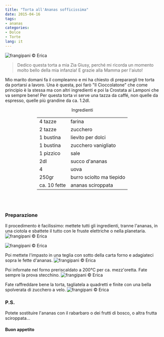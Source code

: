 ```yaml
---
title: "Torta all'Ananas sofficissima"
date: 2015-04-16
tags:
- ananas
categories:
- Dolce
- Torte
lang: it
---
```

![](header.jpg "frangipani © Erica")

> Dedico questa torta a mia Zia Giusy, perché mi ricorda un momento molto bello della mia infanzia! E grazie alla Mamma per l'aiuto!

Mio marito domani fa il compleanno e mi ha chiesto di preparargli tre torta da portarsi a lavoro. Una è questa, poi farò "Il Cioccolatone" che come principio è la stessa ma con altri ingredienti e poi la Crostata ai Lamponi che va sempre bene! Per questa torta vi serve una tazza da caffé, non quelle da espresso, quelle più grandine da ca. 1.2dl.


<div id="wrapper" style="text-align: center">
  <div id="yourdiv" style="display: inline-block;">
    <div class="ingredients">
      <div class="ingredients-title">Ingredienti</div>
      <table>
        <tbody>
          </tr>
          <tr>
            <td>4 tazze</td>
            <td>farina</td>
          </tr>
          <tr>
            <td>2 tazze</td>
            <td>zucchero</td>
          </tr>
          <tr>
            <td>1 bustina</td>
            <td>lievito per dolci</td>
          </tr>
          <tr>
            <td>1 bustina</td>
            <td>zucchero vanigliato</td>
          </tr>
          <tr>
            <td>1 pizzico</td>
            <td>sale</td>
          </tr>
          <tr>
            <td>2dl</td>
            <td>succo d'ananas</td>
           </tr>
          <tr>
            <td>4</td>
            <td>uova</td>
          </tr>
          <tr>
            <td>250gr</td>
            <td>burro sciolto ma tiepido</td>
          </tr>
          <tr>
            <td>ca. 10 fette</td>
            <td>ananas sciroppata</td>
          </tr>
        </tbody>
      </table>
      <br></br>
    </div>
  </div>
</div>


<h3>
  <font color="grey">
    <i class="fa-solid fa-gears"></i>
  </font> Preparazione
</h3>

Il procedimento è facilissimo: mettete tutti gli ingredienti, tranne l'ananas, in una ciotola e sbattete il tutto con le fruste elettriche o nella planetaria.
![](tazza.jpg "frangipani © Erica")

![](impasto.jpg "frangipani © Erica")

Poi mettete l'impasto in una teglia con sotto della carta forno e adagiateci sopra le fette d'ananas.
![](teglia.jpg "frangipani © Erica")

Poi infornate nel forno preriscaldato a 200°C per ca. mezz'oretta. Fate sempre la prova stecchino.
![](sfornata.jpg "frangipani © Erica")

Fate raffreddare bene la torta, tagliatela a quadretti e finite con una bella spolverata di zucchero a velo.
![](risultato.jpg "frangipani © Erica")


<h3>
  <font color="#FFCC00">
    <i class="fa-regular fa-lightbulb"></i>
  </font> P.S.
</h3>

Potete sostituire l'ananas con il rabarbaro o dei frutti di bosco, o altra frutta sciroppata...

<h4>Buon appetito
  <font color="red">
    <i class="fa-regular fa-face-smile"></i>
  </font>
</h4>
